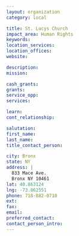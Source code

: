 ```yaml
---
layout: organization
category: local

title: St. Lucys Church
impact_area: Human Rights
keywords: 
location_services: 
location_offices: 
website: 

description: 
mission: 

cash_grants: 
grants: 
service_opp: 
services: 

learn: 
cont_relationship: 

salutation: 
first_name: 
last_name: 
title_contact_person: 

city: Bronx
state: NY
address: |
  833 Mace Ave.  
  Bronx NY 10461
lat: 40.863124
lng: -73.862551
phone: 718-882-0710
ext: 
fax: 
email: 
preferred_contact: 
contact_person_intro: 
---
```

